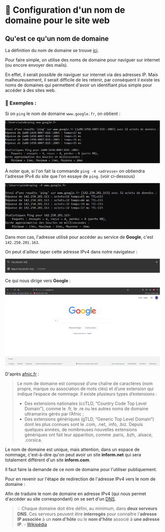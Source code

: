 # :ticket: Configuration d'un nom de domaine pour le site web

## Qu'est ce qu'un nom de domaine

La définition du nom de domaine se trouve [ici](./definition.md#nom-de-domaine).

Pour faire simple, on utilise des noms de domaine pour naviguer sur internet (ou encore envoyer des mails).

En effet, il serait possible de naviguer sur internet via des adresses IP. Mais malheureusement, il serait difficile de les retenir, par conséquent il existe les noms de domaines qui permettent d'avoir un identifiant plus simple pour accéder à des sites web.

### :floppy_disk: Exemples :

Si on `ping` le nom de domaine `www.google.fr`, on obtient :

![google](./img/dns/ping-google.jpg)

À noter que, si l'on fait la commande `ping -4 <adresse>` on obtiendra l'adresse IPv4 du site que l'on essaye de `ping`. (voir ci-dessous)

![google](./img/dns/ping-google-4.jpg)

Dans mon cas, l'adresse utilisé pour accéder au service de **Google**, c'est `142.250.201.163`.

On peut d'ailleur taper cette adresse IPv4 dans notre navigateur :

![google](./img/dns/google-ip.jpg)

Ce qui nous dirige vers **Google** :

![google](./img/dns/google-page.jpg)

D'après [afnic.fr](https://www.afnic.fr/noms-de-domaine/tout-savoir/) : 
> Le nom de domaine est composé d’une chaîne de caractères (nom propre, marque ou association de mots clés) et d’une extension qui indique l’espace de nommage. Il existe plusieurs types d’extensions : 
> - Des extensions nationales (ccTLD, “Country Code Top Level Domain”), comme le .fr, le .re ou les autres noms de domaine ultramarins gérés par l’Afnic ;
> - Des extensions génériques (gTLD, “Generic Top Level Domain”) dont les plus connues sont le .com, .net, .info, .biz. Depuis quelques années, de nombreuses nouvelles extensions génériques ont fait leur apparition, comme .paris, .bzh, .alsace, .corsica.

Le nom de domaine est unique, mais attention, dans un espace de nommage, c'est-à-dire qu'on peut avoir un site **inform.net** qui sera totalement différent d'un site **inform.com**.

Il faut faire la demande de ce nom de domaine pour l'utiliser publiquement. 

Pour en revenir sur l'étape de redirection de l'adresse IPv4 vers le nom de domaine :

Afin de traduire le nom de domaine en adresse IPv4 (qui nous permet d'accéder au site correspondant) on se sert d'un [DNS](./definition.md#DNS).

> :bulb: Chaque domaine doit être défini, au minimum, dans **deux serveurs DNS**. Ces serveurs peuvent être **interrogés** pour connaître l'**adresse IP associée** à un **nom d'hôte** ou le **nom d'hôte** associé à **une adresse IP**. - [Wikipédia](https://fr.wikipedia.org/wiki/Nom_de_domaine)





